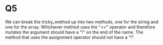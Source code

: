 # Q5

We can break the tricky_method up into two methods, one for the string and one for the array.  Whichever method uses the "<<" operator and therefore mutates the argument should have a "!" on the end of the name.  The method that uses the assignment operator should not have a "!".  